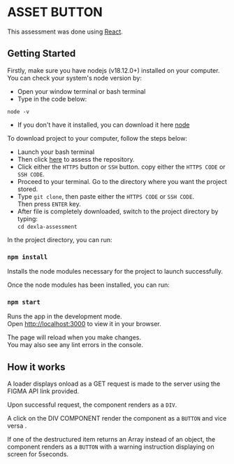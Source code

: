 # ASSET BUTTON

This assessment was done using [React](https://reactjs.org).

## Getting Started

Firstly, make sure you have nodejs (v18.12.0+) installed on your computer.\
You can check your system's node version by:

- Open your window terminal or bash terminal
- Type in the code below:

`node -v`

- If you don't have it installed, you can download it here [node](https://nodejs.org/en/download)

To download project to your computer, follow the steps below:

- Launch your bash terminal
- Then click [here](https://github/willhemz/dexla-assessment) to assess the repository.
- Click either the `HTTPS` button or `SSH` button. copy either the `HTTPS CODE` or `SSH CODE`.
- Proceed to your terminal. Go to the directory where you want the project stored.
- Type `git clone`, then paste either the `HTTPS CODE` or `SSH CODE`.\
  Then press `ENTER` key.
- After file is completely downloaded, switch to the project directory by typing:\
  `cd dexla-assessment`

In the project directory, you can run:

### `npm install`

Installs the node modules necessary for the project to launch successfully.

Once the node modules has been installed, you can run:

### `npm start`

Runs the app in the development mode.\
Open [http://localhost:3000](http://localhost:3000) to view it in your browser.

The page will reload when you make changes.\
You may also see any lint errors in the console.

## How it works

A loader displays onload as a GET request is made to the server using the FIGMA API link provided.

Upon successful request, the component renders as a `DIV`.

A click on the DIV COMPONENT render the component as a `BUTTON` and vice versa .

If one of the destructured item returns an Array instead of an object, the component renders as a `BUTTON` with a warning instruction displaying on screen for 5seconds.
